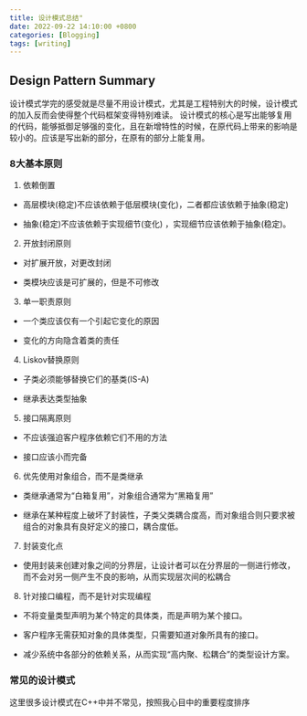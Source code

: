 ```yaml
---
title: 设计模式总结"
date: 2022-09-22 14:10:00 +0800
categories: [Blogging]
tags: [writing]
---
```


## Design Pattern Summary

设计模式学完的感受就是尽量不用设计模式，尤其是工程特别大的时候，设计模式的加入反而会使得整个代码框架变得特别难读。 设计模式的核心是写出能够复用的代码，能够抵御足够强的变化，且在新增特性的时候，在原代码上带来的影响是较小的。应该是写出新的部分，在原有的部分上能复用。

### 8大基本原则

1. 依赖倒置

+ 高层模块(稳定)不应该依赖于低层模块(变化)，二者都应该依赖于抽象(稳定)

+ 抽象(稳定)不应该依赖于实现细节(变化) ，实现细节应该依赖于抽象(稳定)。

2. 开放封闭原则

+ 对扩展开放，对更改封闭

+ 类模块应该是可扩展的，但是不可修改

3. 单一职责原则

+ 一个类应该仅有一个引起它变化的原因

+ 变化的方向隐含着类的责任

4. Liskov替换原则

+ 子类必须能够替换它们的基类(IS-A)

+ 继承表达类型抽象

5. 接口隔离原则

+ 不应该强迫客户程序依赖它们不用的方法

+ 接口应该小而完备

6. 优先使用对象组合，而不是类继承

+ 类继承通常为“白箱复用”，对象组合通常为“黑箱复用”

+ 继承在某种程度上破坏了封装性，子类父类耦合度高，而对象组合则只要求被组合的对象具有良好定义的接口，耦合度低。

7. 封装变化点

+ 使用封装来创建对象之间的分界层，让设计者可以在分界层的一侧进行修改，而不会对另一侧产生不良的影响，从而实现层次间的松耦合

8. 针对接口编程，而不是针对实现编程

+ 不将变量类型声明为某个特定的具体类，而是声明为某个接口。

+ 客户程序无需获知对象的具体类型，只需要知道对象所具有的接口。

+ 减少系统中各部分的依赖关系，从而实现“高内聚、松耦合”的类型设计方案。


### 常见的设计模式

这里很多设计模式在C++中并不常见，按照我心目中的重要程度排序


